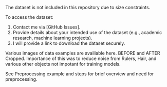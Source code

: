 The dataset is not included in this repository due to size constraints. 

To access the dataset:
1. Contact me via [GitHub Issues].
2. Provide details about your intended use of the dataset (e.g., academic research, machine learning projects).
3. I will provide a link to download the dataset securely.


Various images of data examples are availiable here. BEFORE and AFTER Cropped.
Importance of this was to reduce noise from Rulers, Hair, and various other objects not impotant for training models.

See Preprocessing example and steps for brief overview and need for preprocessing.
